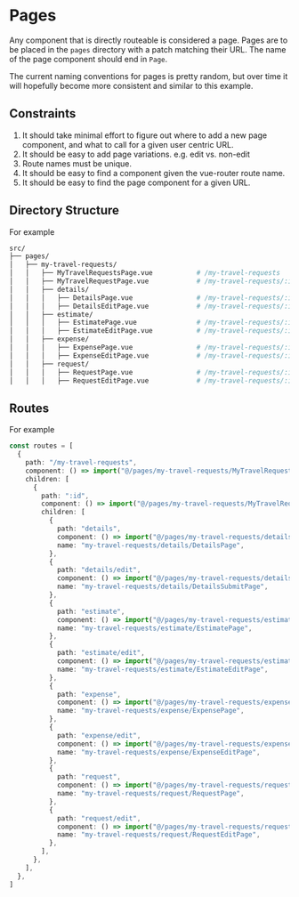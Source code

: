 # Pages

Any component that is directly routeable is considered a page.
Pages are to be placed in the `pages` directory with a patch matching their URL.
The name of the page component should end in `Page`.

The current naming conventions for pages is pretty random, but over time it will hopefully become more consistent and similar to this example.

## Constraints

1. It should take minimal effort to figure out where to add a new page component, and what to call for a given user centric URL.
3. It should be easy to add page variations. e.g. edit vs. non-edit
4. Route names must be unique.
5. It should be easy to find a component given the vue-router route name.
2. It should be easy to find the page component for a given URL.

## Directory Structure

For example

```bash
src/
├── pages/
│   ├── my-travel-requests/
│   │   ├── MyTravelRequestsPage.vue           # /my-travel-requests
│   │   ├── MyTravelRequestPage.vue            # /my-travel-requests/:id
│   │   ├── details/
│   │   │   ├── DetailsPage.vue                # /my-travel-requests/:id/details
│   │   │   ├── DetailsEditPage.vue            # /my-travel-requests/:id/details/edit
│   │   ├── estimate/
│   │   │   ├── EstimatePage.vue               # /my-travel-requests/:id/estimate
│   │   │   ├── EstimateEditPage.vue           # /my-travel-requests/:id/estimate/edit
│   │   ├── expense/
│   │   │   ├── ExpensePage.vue                # /my-travel-requests/:id/expense
│   │   │   ├── ExpenseEditPage.vue            # /my-travel-requests/:id/expense/edit
│   │   ├── request/
│   │   │   ├── RequestPage.vue                # /my-travel-requests/:id/request
│   │   │   ├── RequestEditPage.vue            # /my-travel-requests/:id/request/edit
```

## Routes

For example

```ts
const routes = [
  {
    path: "/my-travel-requests",
    component: () => import("@/pages/my-travel-requests/MyTravelRequestsPage.vue"),
    children: [
      {
        path: ":id",
        component: () => import("@/pages/my-travel-requests/MyTravelRequestPage.vue"),
        children: [
          {
            path: "details",
            component: () => import("@/pages/my-travel-requests/details/DetailsPage.vue"),
            name: "my-travel-requests/details/DetailsPage",
          },
          {
            path: "details/edit",
            component: () => import("@/pages/my-travel-requests/details/DetailsEditPage.vue"),
            name: "my-travel-requests/details/DetailsSubmitPage",
          },
          {
            path: "estimate",
            component: () => import("@/pages/my-travel-requests/estimate/EstimatePage.vue"),
            name: "my-travel-requests/estimate/EstimatePage",
          },
          {
            path: "estimate/edit",
            component: () => import("@/pages/my-travel-requests/estimate/EstimateEditPage.vue"),
            name: "my-travel-requests/estimate/EstimateEditPage",
          },
          {
            path: "expense",
            component: () => import("@/pages/my-travel-requests/expense/ExpensePage.vue"),
            name: "my-travel-requests/expense/ExpensePage",
          },
          {
            path: "expense/edit",
            component: () => import("@/pages/my-travel-requests/expense/ExpenseEditPage.vue"),
            name: "my-travel-requests/expense/ExpenseEditPage",
          },
          {
            path: "request",
            component: () => import("@/pages/my-travel-requests/request/RequestPage.vue"),
            name: "my-travel-requests/request/RequestPage",
          },
          {
            path: "request/edit",
            component: () => import("@/pages/my-travel-requests/request/RequestEditPage.vue"),
            name: "my-travel-requests/request/RequestEditPage",
          },
        ],
      },
    ],
  },
]
```
